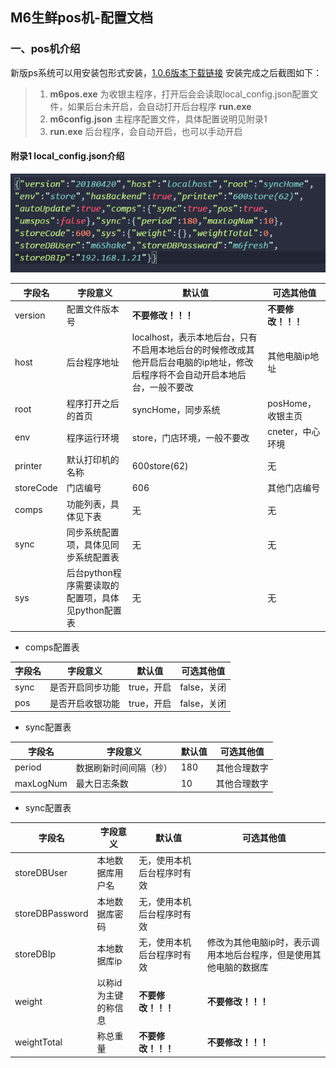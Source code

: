 ## M6生鲜pos机-配置文档

### 一、pos机介绍

新版ps系统可以用安装包形式安装，[1.0.6版本下载链接](http://shake.m6fresh.com/m6pos/releases/1.0.6/win32-setup/m6pos-1.0.6.exe)
安装完成之后截图如下：
<!-- ![](../assets/screenshot/20180409104003.png) -->
> 1. **m6pos.exe** 为收银主程序，打开后会会读取local_config.json配置文件，如果后台未开启，会自动打开后台程序 **run.exe**  
> 1. **m6config.json** 主程序配置文件，具体配置说明见附录1
> 2. **run.exe** 后台程序，会自动开启，也可以手动开启


#### 附录1 local_config.json介绍

![截图](../assets/screenshot/20180420163913.png)

字段名|字段意义|默认值|可选其他值
---|---|---|---
version|配置文件版本号|**不要修改！！！**|**不要修改！！！**
host|后台程序地址|localhost，表示本地后台，只有不启用本地后台的时候修改成其他开启后台电脑的ip地址，修改后程序将不会自动开启本地后台，一般不要改|其他电脑ip地址
root|程序打开之后的首页|syncHome，同步系统|posHome，收银主页
env|程序运行环境|store，门店环境，一般不要改|cneter，中心环境
printer|默认打印机的名称|600store(62)|无
storeCode|门店编号|606|其他门店编号
comps|功能列表，具体见下表|无|无
sync|同步系统配置项，具体见同步系统配置表|无|无
sys|后台python程序需要读取的配置项，具体见python配置表|无|无

- comps配置表

字段名|字段意义|默认值|可选其他值
---|---|---|---
sync|是否开启同步功能|true，开启|false，关闭
pos|是否开启收银功能|true，开启|false，关闭

- sync配置表

字段名|字段意义|默认值|可选其他值
---|---|---|---
period|数据刷新时间间隔（秒）|180|其他合理数字
maxLogNum|最大日志条数|10|其他合理数字

- sync配置表

字段名|字段意义|默认值|可选其他值
---|---|---|---
storeDBUser|本地数据库用户名|无，使用本机后台程序时有效|
storeDBPassword|本地数据库密码|无，使用本机后台程序时有效|
storeDBIp|本地数据库ip|无，使用本机后台程序时有效|修改为其他电脑ip时，表示调用本地后台程序，但是使用其他电脑的数据库
weight|以称id为主键的称信息|**不要修改！！！**|**不要修改！！！**
weightTotal|称总重量|**不要修改！！！**|**不要修改！！！**